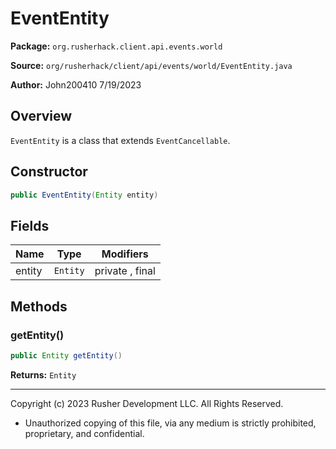 # EventEntity

**Package:** `org.rusherhack.client.api.events.world`

**Source:** `org/rusherhack/client/api/events/world/EventEntity.java`

**Author:** John200410 7/19/2023



## Overview

`EventEntity` is a class that extends `EventCancellable`.

## Constructor

```java
public EventEntity(Entity entity)
```

## Fields

| Name | Type | Modifiers |
|------|------|----------|
| entity | `Entity` | private , final |


## Methods

### getEntity()

```java
public Entity getEntity()
```

**Returns:** `Entity`

---

Copyright (c) 2023 Rusher Development LLC. All Rights Reserved.
* Unauthorized copying of this file, via any medium is strictly prohibited, proprietary, and confidential.
